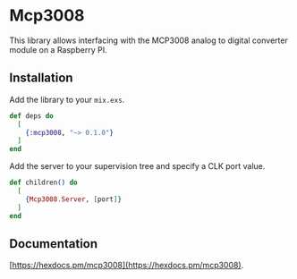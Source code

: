 # Mcp3008

This library allows interfacing with the MCP3008 analog to digital converter module on a Raspberry PI.

## Installation

Add the library to your `mix.exs`.
```elixir
def deps do
  [
    {:mcp3008, "~> 0.1.0"}
  ]
end
```

Add the server to your supervision tree and specify a CLK port value.

```elixir
def children() do
  [
    {Mcp3008.Server, [port]}
  ]
end
```

## Documentation

[https://hexdocs.pm/mcp3008](https://hexdocs.pm/mcp3008).


